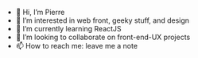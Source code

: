 - 👋 Hi, I’m Pierre
- 👀 I’m interested in web front, geeky stuff, and design
- 🌱 I’m currently learning ReactJS
- 💞️ I’m looking to collaborate on front-end-UX projects
- 📫 How to reach me: leave me a note

<!---
pfalconetti/pfalconetti is a ✨ special ✨ repository because its `README.md` (this file) appears on your GitHub profile.
You can click the Preview link to take a look at your changes.
--->
